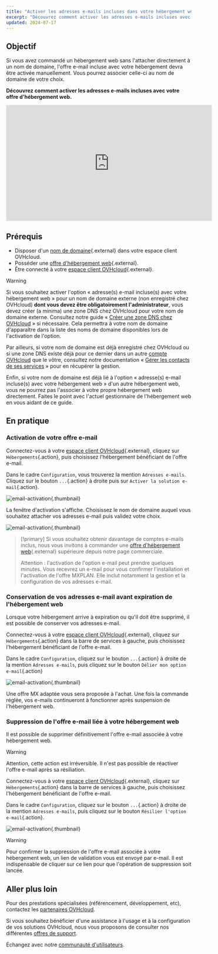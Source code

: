 ```yaml
---
title: "Activer les adresses e-mails incluses dans votre hébergement web"
excerpt: "Découvrez comment activer les adresses e-mails incluses avec votre offre d'hébergement web"
updated: 2024-07-17
---
```


## Objectif

Si vous avez commandé un hébergement web sans l'attacher directement à un nom de domaine, l'offre e-mail incluse avec votre hébergement devra être activée manuellement. Vous pourrez associer celle-ci au nom de domaine de votre choix.

**Découvrez comment activer les adresses e-mails incluses avec votre offre d'hébergement web.**

<iframe width="560" height="315" src="https://www.youtube-nocookie.com/embed/7D0ODJ2Vwcg" title="YouTube video player" frameborder="0" allow="accelerometer; autoplay; clipboard-write; encrypted-media; gyroscope; picture-in-picture; web-share" allowfullscreen></iframe>

## Prérequis

- Disposer d'un [nom de domaine](/links/web/domains){.external} dans votre espace client OVHcloud.
- Posséder une [offre d'hébergement web](/links/web/hosting){.external}.
- Être connecté à votre [espace client OVHcloud](/links/manager){.external}.

> [!warning]
>
> Si vous souhaitez activer l'option « adresse(s) e-mail incluse(s) avec votre hébergement web » pour un nom de domaine externe (non enregistré chez OVHcloud) **dont vous devez être obligatoirement l'administrateur**, vous devez créer (a minima) une zone DNS chez OVHcloud pour votre nom de domaine externe. Consultez notre guide « [Créer une zone DNS chez OVHcloud](/pages/web_cloud/domains/dns_zone_create) » si nécessaire. Cela permettra à votre nom de domaine d'apparaître dans la liste des noms de domaine disponibles lors de l'activation de l'option.
>
> Par ailleurs, si votre nom de domaine est déjà enregistré chez OVHcloud ou si une zone DNS existe déjà pour ce dernier dans un autre [compte OVHcloud](/links/manager) que le vôtre, consultez notre documentation « [Gérer les contacts de ses services](/pages/account_and_service_management/account_information/managing_contacts) » pour en récupérer la gestion.
>
> Enfin, si votre nom de domaine est déjà lié à l'option « adresse(s) e-mail incluse(s) avec votre hébergement web » d'un autre hébergement web, vous ne pourrez pas l'associer à votre propre hébergement web directement. Faites le point avec l'actuel gestionnaire de l'hébergement web en vous aidant de ce guide.
>

## En pratique

### Activation de votre offre e-mail

Connectez-vous à votre [espace client OVHcloud](/links/manager){.external}, cliquez sur `Hébergements`{.action}, puis choisissez l'hébergement bénéficiant de l'offre e-mail.

Dans le cadre `Configuration`, vous trouverez la mention `Adresses e-mails`. Cliquez sur le bouton `...`{.action} à droite puis sur `Activer la solution e-mail`{.action}.

![email-activation](/pages/assets/screens/control_panel/product-selection/web-cloud/web-hosting/general-information/enable-email-included-webhosting.png){.thumbnail}

La fenêtre d'activation s'affiche. Choisissez le nom de domaine auquel vous souhaitez attacher vos adresses e-mail puis validez votre choix.

![email-activation](/pages/assets/screens/control_panel/product-selection/web-cloud/web-hosting/general-information/order-activate-email-included-webhosting-step-1.png){.thumbnail}

> [!primary]
> Si vous souhaitez obtenir davantage de comptes e-mails inclus, nous vous invitons à commander une [offre d'hébergement web](/links/web/hosting){.external} supérieure depuis notre page commerciale.
>
> Attention : l'activation de l'option e-mail peut prendre quelques minutes. Vous recevrez un e-mail pour vous confirmer l'installation et l'activation de l'offre MXPLAN. Elle inclut notamment la gestion et la configuration de vos adresses e-mail.
>

### Conservation de vos adresses e-mail avant expiration de l'hébergement web

Lorsque votre hébergement arrive à expiration ou qu'il doit être supprimé, il est possible de conserver vos adresses e-mail.

Connectez-vous à votre [espace client OVHcloud](/links/manager){.external}, cliquez sur `Hébergements`{.action} dans la barre de services à gauche, puis choisissez l'hébergement bénéficiant de l'offre e-mail.

Dans le cadre `Configuration`, cliquez sur le bouton `...`{.action} à droite de la mention `Adresses e-mails`, puis cliquez sur le bouton `Délier mon option e-mail`{.action}

![email-activation](/pages/assets/screens/control_panel/product-selection/web-cloud/web-hosting/general-information/detach-email-included-webhosting.png){.thumbnail}

Une offre MX adaptée vous sera proposée à l'achat. Une fois la commande réglée, vos e-mails continueront à fonctionner après suspension de l'hébergement web.
 
### Suppression de l'offre e-mail liée à votre hébergement web

Il est possible de supprimer définitivement l'offre e-mail associée à votre hébergement web.

> [!warning]
>
> Attention, cette action est irréversible. Il n'est pas possible de réactiver l'offre e-mail après sa résiliation.

Connectez-vous à votre [espace client OVHcloud](/links/manager){.external}, cliquez sur `Hébergements`{.action} dans la barre de services à gauche, puis choisissez l'hébergement bénéficiant de l'offre e-mail.

Dans le cadre `Configuration`, cliquez sur le bouton `...`{.action} à droite de la mention `Adresses e-mails`, puis cliquez sur le bouton `Résilier l'option e-mail`{.action}.

![email-activation](/pages/assets/screens/control_panel/product-selection/web-cloud/web-hosting/general-information/cancel-email-included-webhosting.png){.thumbnail}

> [!warning]
>
> Pour confirmer la suppression de l'offre e-mail associée à votre hébergement web, un lien de validation vous est envoyé par e-mail. Il est indispensable de cliquer sur ce lien pour que l'opération de suppression soit lancée.

## Aller plus loin

Pour des prestations spécialisées (référencement, développement, etc), contactez les [partenaires OVHcloud](/links/partner).

Si vous souhaitez bénéficier d'une assistance à l'usage et à la configuration de vos solutions OVHcloud, nous vous proposons de consulter nos différentes [offres de support](/links/support).

Échangez avec notre [communauté d'utilisateurs](/links/community).